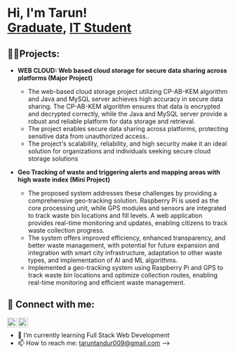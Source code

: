 <h1>Hi, I'm Tarun! <br/><a href="https://github.com/joshmadakor1">Graduate</a>,  <a href="https://www.linkedin.com/in/tarun-tandur-a7a39024b">IT Student</a>

<h2>👨‍💻Projects:</h2>

- <b>WEB CLOUD: Web based cloud storage for secure data sharing across platforms (Major Project)</b>
  - The web-based cloud storage project utilizing CP-AB-KEM algorithm and Java and MySQL server achieves high 
accuracy in secure data sharing. The CP-AB-KEM algorithm ensures that data is encrypted and decrypted 
correctly, while the Java and MySQL server provide a robust and reliable platform for data storage and 
retrieval.  
  - The project enables secure data sharing across platforms, protecting sensitive data from unauthorized access.. 
  - The project's scalability, reliability, and high security make it an ideal solution for organizations and 
individuals seeking secure cloud storage solutions

- <b>Geo Tracking of waste and triggering alerts and mapping areas with high waste index (Mini Project)</b>
  - The proposed system addresses these challenges by providing a comprehensive geo-tracking solution. Raspberry 
Pi is used as the core processing unit, while GPS modules and sensors are integrated to track waste bin locations 
and fill levels. A web application provides real-time monitoring and updates, enabling citizens to track waste 
collection progress. 
  - The system offers improved efficiency, enhanced transparency, and better waste management, with potential for 
future expansion and integration with smart city infrastructure, adaptation to other waste types, and 
implementation of AI and ML algorithms. 
  - Implemented a geo-tracking system using Raspberry Pi and GPS to track waste bin locations and optimize 
collection routes, enabling real-time monitoring and efficient waste management.

<h2> 🤳 Connect with me:</h2>

[<img align="left" alt="JoshMadakor | LinkedIn" width="22px" src="https://cdn.jsdelivr.net/npm/simple-icons@v3/icons/linkedin.svg" />][linkedin]
[<img align="left" alt="JoshMadakor | Instagram" width="22px" src="https://cdn.jsdelivr.net/npm/simple-icons@v3/icons/instagram.svg" />][instagram]


[instagram]: https://www.instagram.com/_ta_run_007/
[linkedin]: (https://www.linkedin.com/in/tarun-tandur-a7a39024b)
<br>
   - 🌱 I’m currently learning Full Stack Web Development 
   - 📫 How to reach me: taruntandur009@gmail.com
-->
